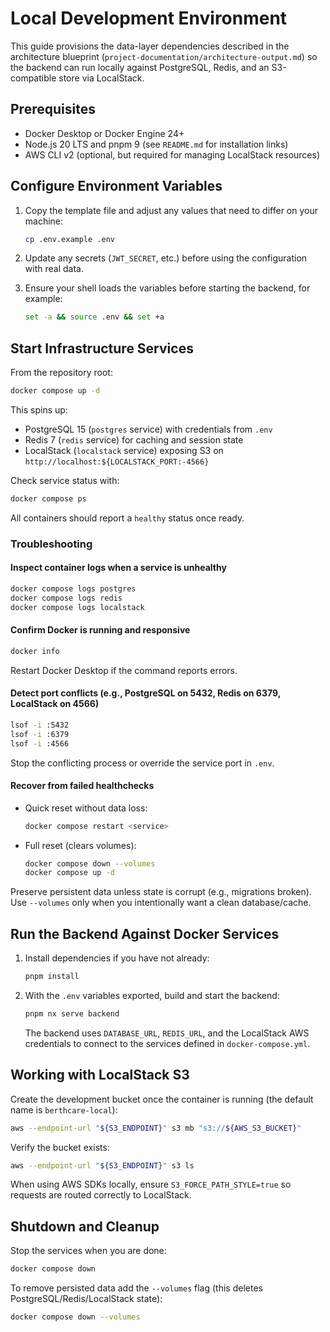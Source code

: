 # Local Development Environment

This guide provisions the data-layer dependencies described in the architecture blueprint (`project-documentation/architecture-output.md`) so the backend can run locally against PostgreSQL, Redis, and an S3-compatible store via LocalStack.

## Prerequisites

- Docker Desktop or Docker Engine 24+
- Node.js 20 LTS and pnpm 9 (see `README.md` for installation links)
- AWS CLI v2 (optional, but required for managing LocalStack resources)

## Configure Environment Variables

1. Copy the template file and adjust any values that need to differ on your machine:

   ```bash
   cp .env.example .env
   ```

2. Update any secrets (`JWT_SECRET`, etc.) before using the configuration with real data.
3. Ensure your shell loads the variables before starting the backend, for example:

   ```bash
   set -a && source .env && set +a
   ```

## Start Infrastructure Services

From the repository root:

```bash
docker compose up -d
```

This spins up:

- PostgreSQL 15 (`postgres` service) with credentials from `.env`
- Redis 7 (`redis` service) for caching and session state
- LocalStack (`localstack` service) exposing S3 on `http://localhost:${LOCALSTACK_PORT:-4566}`

Check service status with:

```bash
docker compose ps
```

All containers should report a `healthy` status once ready.

### Troubleshooting

#### Inspect container logs when a service is unhealthy

  ```bash
  docker compose logs postgres
  docker compose logs redis
  docker compose logs localstack
  ```

#### Confirm Docker is running and responsive

  ```bash
  docker info
  ```

  Restart Docker Desktop if the command reports errors.

#### Detect port conflicts (e.g., PostgreSQL on 5432, Redis on 6379, LocalStack on 4566)

  ```bash
  lsof -i :5432
  lsof -i :6379
  lsof -i :4566
  ```

  Stop the conflicting process or override the service port in `.env`.

#### Recover from failed healthchecks

- Quick reset without data loss:

  ```bash
  docker compose restart <service>
  ```

- Full reset (clears volumes):

  ```bash
  docker compose down --volumes
  docker compose up -d
  ```

Preserve persistent data unless state is corrupt (e.g., migrations broken). Use `--volumes` only when you intentionally want a clean database/cache.
## Run the Backend Against Docker Services

1. Install dependencies if you have not already:

   ```bash
   pnpm install
   ```

2. With the `.env` variables exported, build and start the backend:

   ```bash
   pnpm nx serve backend
   ```

   The backend uses `DATABASE_URL`, `REDIS_URL`, and the LocalStack AWS credentials to connect to the services defined in `docker-compose.yml`.

## Working with LocalStack S3

Create the development bucket once the container is running (the default name is `berthcare-local`):

```bash
aws --endpoint-url "${S3_ENDPOINT}" s3 mb "s3://${AWS_S3_BUCKET}"
```

Verify the bucket exists:

```bash
aws --endpoint-url "${S3_ENDPOINT}" s3 ls
```

When using AWS SDKs locally, ensure `S3_FORCE_PATH_STYLE=true` so requests are routed correctly to LocalStack.

## Shutdown and Cleanup

Stop the services when you are done:

```bash
docker compose down
```

To remove persisted data add the `--volumes` flag (this deletes PostgreSQL/Redis/LocalStack state):

```bash
docker compose down --volumes
```
